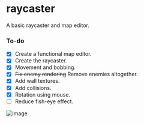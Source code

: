 # raycaster

A basic raycaster and map editor.

### To-do
- [x] Create a functional map editor.
- [x] Create the raycaster.
- [x] Movement and bobbing.
- [x] ~~Fix enemy rendering~~ Remove enemies altogether.
- [x] Add wall textures.
- [x] Add collisions.
- [x] Rotation using mouse.
- [ ] Reduce fish-eye effect.

![image](https://github.com/user-attachments/assets/6c0c888c-e607-42b2-804a-0504a4cea908)
